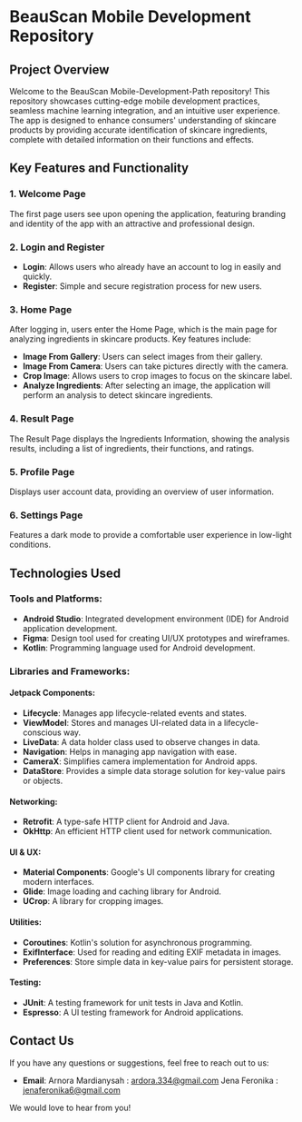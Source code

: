 # BeauScan Mobile Development Repository

## Project Overview
Welcome to the BeauScan Mobile-Development-Path repository! This repository showcases cutting-edge mobile development practices, seamless machine learning integration, and an intuitive user experience. The app is designed to enhance consumers' understanding of skincare products by providing accurate identification of skincare ingredients, complete with detailed information on their functions and effects.

## Key Features and Functionality

### 1. Welcome Page
The first page users see upon opening the application, featuring branding and identity of the app with an attractive and professional design.

### 2. Login and Register
- **Login**: Allows users who already have an account to log in easily and quickly.
- **Register**: Simple and secure registration process for new users.

### 3. Home Page
After logging in, users enter the Home Page, which is the main page for analyzing ingredients in skincare products. Key features include:
- **Image From Gallery**: Users can select images from their gallery.
- **Image From Camera**: Users can take pictures directly with the camera.
- **Crop Image**: Allows users to crop images to focus on the skincare label.
- **Analyze Ingredients**: After selecting an image, the application will perform an analysis to detect skincare ingredients.

### 4. Result Page
The Result Page displays the Ingredients Information, showing the analysis results, including a list of ingredients, their functions, and ratings.

### 5. Profile Page
Displays user account data, providing an overview of user information.

### 6. Settings Page
Features a dark mode to provide a comfortable user experience in low-light conditions.

## Technologies Used

### Tools and Platforms:
- **Android Studio**: Integrated development environment (IDE) for Android application development.
- **Figma**: Design tool used for creating UI/UX prototypes and wireframes.
- **Kotlin**: Programming language used for Android development.

### Libraries and Frameworks:

#### Jetpack Components:
- **Lifecycle**: Manages app lifecycle-related events and states.
- **ViewModel**: Stores and manages UI-related data in a lifecycle-conscious way.
- **LiveData**: A data holder class used to observe changes in data.
- **Navigation**: Helps in managing app navigation with ease.
- **CameraX**: Simplifies camera implementation for Android apps.
- **DataStore**: Provides a simple data storage solution for key-value pairs or objects.

#### Networking:
- **Retrofit**: A type-safe HTTP client for Android and Java.
- **OkHttp**: An efficient HTTP client used for network communication.

#### UI & UX:
- **Material Components**: Google's UI components library for creating modern interfaces.
- **Glide**: Image loading and caching library for Android.
- **UCrop**: A library for cropping images.

#### Utilities:
- **Coroutines**: Kotlin's solution for asynchronous programming.
- **ExifInterface**: Used for reading and editing EXIF metadata in images.
- **Preferences**: Store simple data in key-value pairs for persistent storage.

#### Testing:
- **JUnit**: A testing framework for unit tests in Java and Kotlin.
- **Espresso**: A UI testing framework for Android applications.


## Contact Us

If you have any questions or suggestions, feel free to reach out to us:

- **Email**: 
Arnora Mardianysah : [ardora.334@gmail.com](mailto:ardora.334@gmail.com)
Jena Feronika : [jenaferonika6@gmail.com](mailto:jenaferonika6@gmail.com)

We would love to hear from you!
